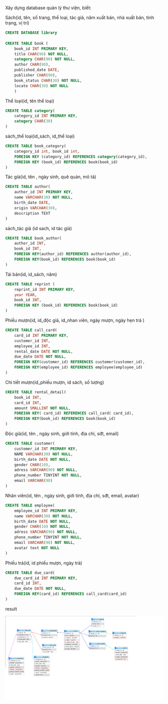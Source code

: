 Xây dựng database quản lý thư viện, biết:


Sách(id, tên, số trang, thể loại, tác giả, năm xuất bản, nhà xuất bản, tính trạng, vị trí)
```sql
CREATE DATABASE library

CREATE TABLE book (
    book_id INT PRIMARY KEY,
    title CHAR(90) NOT NULL,
    category CHAR(90) NOT NULL,
    author CHAR(90),
    published_date DATE,
    publisher CHAR(90),
    book_status CHAR(30) NOT NULL,
    locate CHAR(30) NOT NULL
    )
```


Thể loại(id, tên thể loại)
```sql
CREATE TABLE category(
    category_id INT PRIMARY KEY,
    category CHAR(30)
)
```


sách_thể loại(id_sách, id_thể loại)

```sql
CREATE TABLE book_category(
    category_id int, book_id int,
    FOREIGN KEY (category_id) REFERENCES category(category_id),
    FOREIGN KEY (book_id) REFERENCES book(book_id)
)
```

Tác giả(id, tên , ngày sinh, quê quán, mô tả)

```sql
CREATE TABLE author(
    author_id INT PRIMARY KEY,
    name VARCHAR(30) NOT NULL,
    birth_date DATE,
    origin VARCHAR(30),
    description TEXT
)

```

sách_tác giả (id sach, id tác giả)

```sql
CREATE TABLE book_author(
    author_id INT,
    book_id INT,
    FOREIGN KEY(author_id) REFERENCES author(author_id),
    FOREIGN KEY(book_id) REFERENCES book(book_id)
)

```

Tái bản(id, id_sách, năm)

```sql
CREATE TABLE reprint (
    reprint_id INT PRIMARY KEY,
    year YEAR,
	book_id INT,
    FOREIGN KEY (book_id) REFERENCES book(book_id)
)

```

Phiếu mượn(id, id_độc giả, id_nhan viên, ngày mượn, ngày hẹn trả )

```sql
CREATE TABLE call_card(
    card_id INT PRIMARY KEY,
    customer_id INT,
    employee_id INT,
    rental_date DATE NOT NULL,
    due_date DATE NOT NULL,
    FOREIGN KEY(customer_id) REFERENCES customer(customer_id),
    FOREIGN KEY(employee_id) REFERENCES employee(employee_id)
)

```

Chi tiết mượn(id_phiếu mượn, id sách, số lượng)

```sql
CREATE TABLE rental_detail(
    book_id INT,
    card_id INT,
    amount SMALLINT NOT NULL,
    FOREIGN KEY( card_id) REFERENCES call_card( card_id),
    FOREIGN KEY(book_id) REFERENCES book(book_id)
)
```

Độc giả(id, tên , ngày sinh, giới tính, địa chỉ, sđt, email)

```sql
CREATE TABLE customer(
    customer_id INT PRIMARY KEY,
    NAME VARCHAR(30) NOT NULL,
    birth_date DATE NOT NULL,
    gender CHAR(10),
    adress VARCHAR(90) NOT NULL,
    phone_number TINYINT NOT NULL,
    email VARCHAR(90)
)

```

Nhân viên(id, tên , ngày sinh, giới tính, địa chỉ, sđt, email, avatar)

```sql
CREATE TABLE employee(
    employee_id INT PRIMARY KEY,
    name VARCHAR(30) NOT NULL,
    birth_date DATE NOT NULL,
    gender CHAR(10) NOT NULL,
    adress VARCHAR(90) NOT NULL,
    phone_number TINYINT NOT NULL,
    email VARCHAR(90) NOT NULL,
    avatar text NOT NULL
)

```

Phiếu trả(id, id phiếu mượn, ngày trả)

```sql
CREATE TABLE due_card(
    due_card_id INT PRIMARY KEY,
    card_id INT,
    due_date DATE NOT NULL,
    FOREIGN KEY(card_id) REFERENCES call_card(card_id)
)

```

result 

![alt](Images/b3.png)